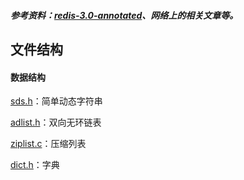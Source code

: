 ##### 参考资料：[redis-3.0-annotated](https://github.com/huangz1990/redis-3.0-annotated)、网络上的相关文章等。

## 文件结构

#### 数据结构

[sds.h](./src/sds.h)：简单动态字符串

[adlist.h](./src/adlist.h)：双向无环链表

[ziplist.c](./src/ziplist.c)：压缩列表

[dict.h](./src/dict.h)：字典